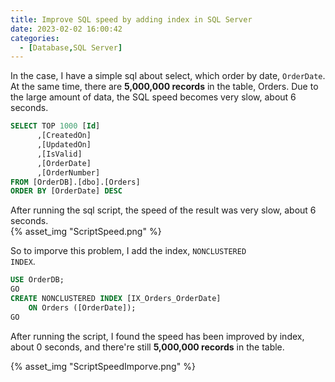 ```yaml
---
title: Improve SQL speed by adding index in SQL Server
date: 2023-02-02 16:00:42
categories:
  - [Database,SQL Server]
---
```

In the case, I have a simple sql about select, which order by date, <code>OrderDate</code>. At the same time, there are **5,000,000 records** in the table, Orders. Due to the large amount of data, the SQL speed becomes very slow, about 6 seconds.

```sql
SELECT TOP 1000 [Id]
      ,[CreatedOn]
      ,[UpdatedOn]
      ,[IsValid]
      ,[OrderDate]
      ,[OrderNumber]
FROM [OrderDB].[dbo].[Orders]
ORDER BY [OrderDate] DESC
```
After running the sql script, the speed of the result was very slow, about 6 seconds.  
{% asset_img "ScriptSpeed.png" %}

So to imporve this problem, I add the index,  <code>NONCLUSTERED INDEX</code>.

```sql
USE OrderDB;  
GO  
CREATE NONCLUSTERED INDEX [IX_Orders_OrderDate]  
    ON Orders ([OrderDate]);   
GO 
```

After running the script, I found the speed has been improved by index, about 0 seconds, and there're still **5,000,000 records** in the table.

{% asset_img "ScriptSpeedImporve.png" %}

